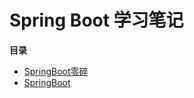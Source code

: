 # Spring Boot 学习笔记
**目录**
- [SpringBoot零碎](others/others.md)
- [SpringBoot](properties/properties.md)